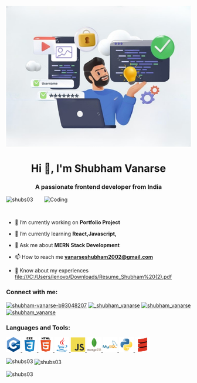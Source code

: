 ![MasterHead](https://github.com/shubs03/shubs03/blob/main/Dev_cleanup.jpg)
<h1 align="center">Hi 👋, I'm Shubham Vanarse</h1>
<h3 align="center">A passionate frontend developer from India</h3>
<img align="right" alt="Coding" width="400" src="https://images.yourstory.com/cs/1/be1a9aa0-f94e-11e8-9dfb-d73ab0a77acb/hire-full-stack-developers1546507474317.gif?fm=png&auto=format">

<p align="left"> <img src="https://komarev.com/ghpvc/?username=shubs03&label=Profile%20views&color=0e75b6&style=flat" alt="shubs03" /> </p>

<p align="left"> <a href="https://twitter.com/" target="blank"><img src="https://img.shields.io/twitter/follow/?logo=twitter&style=for-the-badge" alt="" /></a> </p>

- 🔭 I’m currently working on **Portfolio Project**

- 🌱 I’m currently learning **React,Javascript,**

- 💬 Ask me about **MERN Stack Development**

- 📫 How to reach me **vanarseshubham2002@gmail.com**

- 📄 Know about my experiences [file:///C:/Users/lenovo/Downloads/Resume_Shubham%20(2).pdf](file:///C:/Users/lenovo/Downloads/Resume_Shubham%20(2).pdf)

<h3 align="left">Connect with me:</h3>
<p align="left">
<a href="https://linkedin.com/in/shubham-vanarse-b93048207" target="blank"><img align="center" src="https://raw.githubusercontent.com/rahuldkjain/github-profile-readme-generator/master/src/images/icons/Social/linked-in-alt.svg" alt="shubham-vanarse-b93048207" height="30" width="40" /></a>
<a href="https://instagram.com/_shubham_vanarse" target="blank"><img align="center" src="https://raw.githubusercontent.com/rahuldkjain/github-profile-readme-generator/master/src/images/icons/Social/instagram.svg" alt="_shubham_vanarse" height="30" width="40" /></a>
<a href="https://www.leetcode.com/shubham_vanarse" target="blank"><img align="center" src="https://raw.githubusercontent.com/rahuldkjain/github-profile-readme-generator/master/src/images/icons/Social/leet-code.svg" alt="shubham_vanarse" height="30" width="40" /></a>
<a href="https://auth.geeksforgeeks.org/user/shubham_vanarse" target="blank"><img align="center" src="https://raw.githubusercontent.com/rahuldkjain/github-profile-readme-generator/master/src/images/icons/Social/geeks-for-geeks.svg" alt="shubham_vanarse" height="30" width="40" /></a>
</p>

<h3 align="left">Languages and Tools:</h3>
<p align="left"> <a href="https://www.w3schools.com/cpp/" target="_blank" rel="noreferrer"> <img src="https://raw.githubusercontent.com/devicons/devicon/master/icons/cplusplus/cplusplus-original.svg" alt="cplusplus" width="40" height="40"/> </a> <a href="https://www.w3schools.com/css/" target="_blank" rel="noreferrer"> <img src="https://raw.githubusercontent.com/devicons/devicon/master/icons/css3/css3-original-wordmark.svg" alt="css3" width="40" height="40"/> </a> <a href="https://www.w3.org/html/" target="_blank" rel="noreferrer"> <img src="https://raw.githubusercontent.com/devicons/devicon/master/icons/html5/html5-original-wordmark.svg" alt="html5" width="40" height="40"/> </a> <a href="https://www.java.com" target="_blank" rel="noreferrer"> <img src="https://raw.githubusercontent.com/devicons/devicon/master/icons/java/java-original.svg" alt="java" width="40" height="40"/> </a> <a href="https://developer.mozilla.org/en-US/docs/Web/JavaScript" target="_blank" rel="noreferrer"> <img src="https://raw.githubusercontent.com/devicons/devicon/master/icons/javascript/javascript-original.svg" alt="javascript" width="40" height="40"/> </a> <a href="https://www.mongodb.com/" target="_blank" rel="noreferrer"> <img src="https://raw.githubusercontent.com/devicons/devicon/master/icons/mongodb/mongodb-original-wordmark.svg" alt="mongodb" width="40" height="40"/> </a> <a href="https://www.mysql.com/" target="_blank" rel="noreferrer"> <img src="https://raw.githubusercontent.com/devicons/devicon/master/icons/mysql/mysql-original-wordmark.svg" alt="mysql" width="40" height="40"/> </a> <a href="https://www.python.org" target="_blank" rel="noreferrer"> <img src="https://raw.githubusercontent.com/devicons/devicon/master/icons/python/python-original.svg" alt="python" width="40" height="40"/> </a> <a href="https://www.scala-lang.org" target="_blank" rel="noreferrer"> <img src="https://raw.githubusercontent.com/devicons/devicon/master/icons/scala/scala-original.svg" alt="scala" width="40" height="40"/> </a> </p>

<p><img align="left" src="https://github-readme-stats.vercel.app/api/top-langs?username=shubs03&show_icons=true&locale=en&layout=compact" alt="shubs03" /></p>

<p>&nbsp;<img align="center" src="https://github-readme-stats.vercel.app/api?username=shubs03&show_icons=true&locale=en" alt="shubs03" /></p>

<p><img align="center" src="https://github-readme-streak-stats.herokuapp.com/?user=shubs03&" alt="shubs03" /></p>


